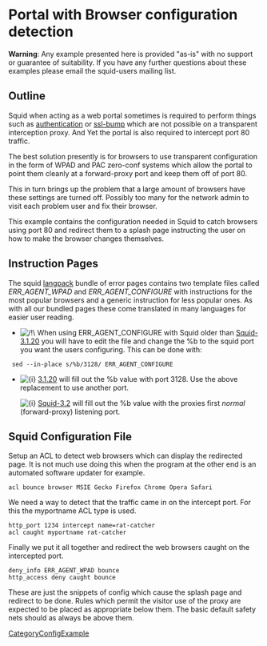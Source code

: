 # Portal with Browser configuration detection

**Warning**: Any example presented here is provided "as-is" with no
support or guarantee of suitability. If you have any further questions
about these examples please email the squid-users mailing list.

## Outline

Squid when acting as a web portal sometimes is required to perform
things such as
[authentication](/Features/Authentication#)
or
[ssl-bump](/Features/SslBump#)
which are not possible on a transparent interception proxy. And Yet the
portal is also required to intercept port 80 traffic.

The best solution presently is for browsers to use transparent
configuration in the form of WPAD and PAC zero-conf systems which allow
the portal to point them cleanly at a forward-proxy port and keep them
off of port 80.

This in turn brings up the problem that a large amount of browsers have
these settings are turned off. Possibly too many for the network admin
to visit each problem user and fix their browser.

This example contains the configuration needed in Squid to catch
browsers using port 80 and redirect them to a splash page instructing
the user on how to make the browser changes themselves.

## Instruction Pages

The squid [langpack](http://www.squid-cache.org/Versions/langpack)
bundle of error pages contains two template files called
*ERR\_AGENT\_WPAD* and *ERR\_AGENT\_CONFIGURE* with instructions for the
most popular browsers and a generic instruction for less popular ones.
As with all our bundled pages these come translated in many languages
for easier user reading.

  - ![/\!\\](https://wiki.squid-cache.org/wiki/squidtheme/img/alert.png)
    When using ERR\_AGENT\_CONFIGURE with Squid older than
    [Squid-3.1.20](/Squid-3.1#)
    you will have to edit the file and change the %b to the squid port
    you want the users configuring. This can be done with:

<!-- end list -->

``` 
 sed --in-place s/%b/3128/ ERR_AGENT_CONFIGURE
```

  - ![{i}](https://wiki.squid-cache.org/wiki/squidtheme/img/icon-info.png)
    [3.1.20](/Squid-3.1#)
    will fill out the %b value with port 3128. Use the above replacement
    to use another port.
    
    ![{i}](https://wiki.squid-cache.org/wiki/squidtheme/img/icon-info.png)
    [Squid-3.2](/Squid-3.2#)
    will fill out the %b value with the proxies first *normal*
    (forward-proxy) listening port.

## Squid Configuration File

Setup an ACL to detect web browsers which can display the redirected
page. It is not much use doing this when the program at the other end is
an automated software updater for example.

    acl bounce browser MSIE Gecko Firefox Chrome Opera Safari

We need a way to detect that the traffic came in on the intercept port.
For this the myportname ACL type is used.

    http_port 1234 intercept name=rat-catcher
    acl caught myportname rat-catcher

Finally we put it all together and redirect the web browsers caught on
the intercepted port.

    deny_info ERR_AGENT_WPAD bounce
    http_access deny caught bounce

These are just the snippets of config which cause the splash page and
redirect to be done. Rules which permit the visitor use of the proxy are
expected to be placed as appropriate below them. The basic default
safety nets should as always be above them.

[CategoryConfigExample](/CategoryConfigExample#)

